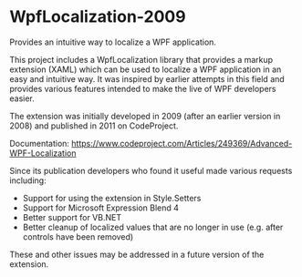 # WpfLocalization-2009
Provides an intuitive way to localize a WPF application.

This project includes a WpfLocalization library that provides a markup extension (XAML) which can be used to localize a WPF application in an easy and intuitive way. It was inspired by earlier attempts in this field and provides various features intended to make the live of WPF developers easier.

The extension was initially developed in 2009 (after an earlier version in 2008) and published in 2011 on CodeProject.

Documentation: https://www.codeproject.com/Articles/249369/Advanced-WPF-Localization

Since its publication developers who found it useful made various requests including:
- Support for using the extension in Style.Setters
- Support for Microsoft Expression Blend 4
- Better support for VB.NET
- Better cleanup of localized values that are no longer in use (e.g. after controls have been removed)

These and other issues may be addressed in a future version of the extension.
